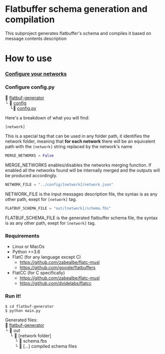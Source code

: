 # Flatbuffer schema generation and compilation
This subproject generates flatbuffer's schema and compiles it based on message contents description

# How to use
### [Configure your networks](../README.md#how-to-use)
### Configure config.py
:open_file_folder: [flatbuf-generator](/flatbuf-generator)\
└ :open_file_folder: [config](config)\
&nbsp;&nbsp;&nbsp;&nbsp;└:page_with_curl: [config.py](config/config.py)


Here's a breakdown of what you will find:
```console
[network]
```
This is a special tag that can be used in any folder path, it identifies the network folder, meaning that **for each network** there will be an equivalent path with the ```[network]``` string replaced by the network's name
```python
MERGE_NETWORKS = False
```
MERGE_NETWORKS enables/disables the networks merging function. If enabled all the networks found will be internally merged and the outputs will be produced accordingly.
```python
NETWORK_FILE = "../config/[network]/network.json"
```
NETWORK_FILE is the input messages description file, the syntax is as any other path, exept for ```[network]``` tag.
```python
FLATBUF_SCHEMA_FILE = "out/[network]/schema.fbs"
```
FLATBUF_SCHEMA_FILE is the generated flatbuffer schema file, the syntax is as any other path, exept for ```[network]``` tag.

### Requirements
+  Linux or MacOs
+  Python >=3.6
+  FlatC (for any language except C)
    + https://github.com/zabealbe/flatc-musl
    + https://github.com/google/flatbuffers
+  FlatCC (for C specifically)
    + https://github.com/zabealbe/flatc-musl
    + https://github.com/dvidelabs/flatcc
    
### Run it!
```console
$ cd flatbuf-generator
$ python main.py
```
Generated files:\
:open_file_folder: [flatbuf-generator](flatbuf-generator)\
 └ :open_file_folder: out\
&nbsp;&nbsp;&nbsp;&nbsp;└ :open_file_folder: [network folder]\
&nbsp;&nbsp;&nbsp;&nbsp;&nbsp;&nbsp;&nbsp;&nbsp;└ :page_with_curl: schema.fbs\
&nbsp;&nbsp;&nbsp;&nbsp;&nbsp;&nbsp;&nbsp;&nbsp;└ :page_with_curl: [...] compiled schema files

